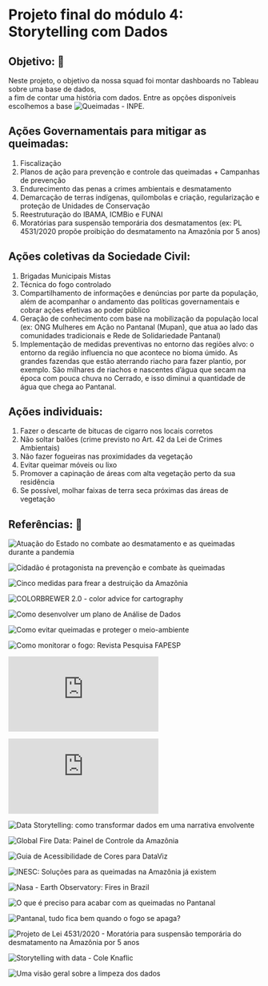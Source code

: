 # Projeto final do módulo 4: Storytelling com Dados

## Objetivo: 🎯

Neste projeto, o objetivo da nossa squad foi montar dashboards no Tableau sobre uma base de dados,  
a fim de contar uma história com dados.
Entre as opções disponíveis escolhemos a base ![Queimadas - INPE](https://queimadas.dgi.inpe.br/queimadas/portal).


## Ações Governamentais para mitigar as queimadas:

1. Fiscalização
2. Planos de ação para prevenção e controle das queimadas + Campanhas de prevenção
3. Endurecimento das penas a crimes ambientais e desmatamento
4. Demarcação de terras indígenas, quilombolas e criação, regularização e proteção de Unidades de Conservação
5. Reestruturação do IBAMA, ICMBio e FUNAI
6. Moratórias para suspensão temporária dos desmatamentos (ex: PL 4531/2020 propõe proibição do desmatamento na Amazônia por 5 anos)


## Ações coletivas da Sociedade Civil:

1. Brigadas Municipais Mistas
2. Técnica do fogo controlado
3. Compartilhamento de informações e denúncias por parte da população, além de acompanhar o andamento das políticas governamentais e cobrar ações efetivas ao poder público
4. Geração de conhecimento com base na mobilização da população local (ex: ONG Mulheres em Ação no Pantanal (Mupan), que atua ao lado das comunidades tradicionais e Rede de Solidariedade Pantanal)
5. Implementação de medidas preventivas no entorno das regiões alvo: o entorno da região influencia no que acontece no bioma úmido. As grandes fazendas que estão aterrando riacho para fazer plantio, por exemplo. São milhares de riachos e nascentes d’água que secam na época com pouca chuva no Cerrado, e isso diminui a quantidade de água que chega ao Pantanal.


## Ações individuais:

1. Fazer o descarte de bitucas de cigarro nos locais corretos
2. Não soltar balões (crime previsto no Art. 42 da Lei de Crimes Ambientais)
3. Não fazer fogueiras nas proximidades da vegetação
4. Evitar queimar móveis ou lixo
5. Promover a capinação de áreas com alta vegetação perto da sua residência
6. Se possível, molhar faixas de terra seca próximas das áreas de vegetação


## Referências: 🔖

![Atuação do Estado no combate ao desmatamento e as queimadas durante a pandemia](http://revista.unicuritiba.edu.br/index.php/percurso/article/download/5318/371373243)

![Cidadão é protagonista na prevenção e combate às queimadas](http://www.mt.gov.br/-/10977090-cidadao-e-protagonista-na-prevencao-e-combate-as-queimadas)

![Cinco medidas para frear a destruição da Amazônia](https://www.greenpeace.org/brasil/blog/cinco-medidas-para-frear-a-destruicao-da-amazonia-ja/)

![COLORBREWER 2.0 - color advice for cartography](https://colorbrewer2.org/#type=diverging&scheme=BrBG&n=3)

![Como desenvolver um plano de Análise de Dados](https://pt.surveymonkey.com/mp/developing-data-analysis-plan/)

![Como evitar queimadas e proteger o meio-ambiente](https://www.selecoes.com.br/superdicas/como-evitar-as-queimadas-e-proteger-o-meio-ambiente/)

![Como monitorar o fogo: Revista Pesquisa FAPESP](https://revistapesquisa.fapesp.br/como-monitorar-o-fogo/)

![Covid-19 e queimadas na Amazônia Legal e no Pantanal: aspectos cumulativos e vulnerabilidades](https://climaesaude.icict.fiocruz.br/sites/climaesaude.icict.fiocruz.br/files/notaqueimadascovidnovo.pdf)

![Critical jaguar habitat destroyed by fire in Pantanal](http://mapbiomas-br-site.s3.amazonaws.com/3a%20edicao%20premio%20mapbiomas/DeBarroset_al._FirePantanal_MapBiomas3ed_-_Alan_Eduardo_de_Barros.pdf)

![Data Storytelling: como transformar dados em uma narrativa envolvente](https://www.digitalhouse.com/br/blog/storytelling-com-dados)

![Global Fire Data: Painel de Controle da Amazônia](https://globalfiredata.org/pages/pt/amazon-dashboard/)

![Guia de Acessibilidade de Cores para DataViz](https://blog.dp6.com.br/guia-de-acessibilidade-de-cores-para-dataviz-5d4744091719)

![INESC: Soluções para as queimadas na Amazônia já existem](https://www.inesc.org.br/solucoes-para-as-queimadas-na-amazonia-ja-existem/)

![Nasa - Earth Observatory: Fires in Brazil](https://earthobservatory.nasa.gov/images/145464/fires-in-brazil)

![O que é preciso para acabar com as queimadas no Pantanal](https://exame.com/esg/o-que-e-preciso-para-acabar-com-as-queimadas-no-pantanal/)

![Pantanal, tudo fica bem quando o fogo se apaga?](https://www.e-publicacoes.uerj.br/index.php/sustinere/article/view/56009/36483)

![Projeto de Lei 4531/2020 - Moratória para suspensão temporária do desmatamento na Amazônia por 5 anos](https://www.camara.leg.br/proposicoesWeb/fichadetramitacao?idProposicao=2262784)

![Storytelling with data - Cole Knaflic](https://www.storytellingwithdata.com/books)

![Uma visão geral sobre a limpeza dos dados](https://www.ibpad.com.br/blog/comunicacao-digital/uma-visao-geral-sobre-a-limpeza-dos-dados/)
